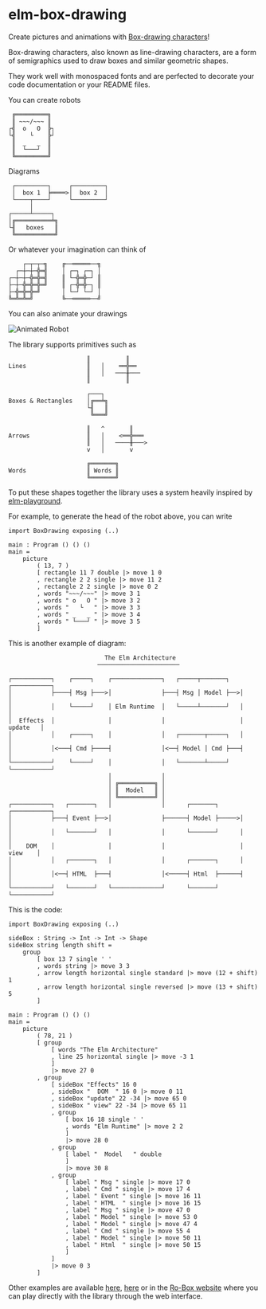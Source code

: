 # elm-box-drawing

Create pictures and animations with [Box-drawing characters](https://en.wikipedia.org/wiki/Box-drawing_character)!

Box-drawing characters, also known as line-drawing characters, are a form of semigraphics used to draw boxes and similar geometric shapes.

They work well with monospaced fonts and are perfected to decorate your code documentation or your README files.

You can create robots

     ╔═════════╗
     ║ ~~~/~~~ ║
    ┌╣  o   O  ╠┐
    └╣    └    ╠┘
     ║  _   _  ║
     ║  └───┘  ║
     ╚═════════╝

Diagrams

     ┌─────────┐     ┌─────────┐
     │  box 1  ╞════>│  box 2  │
     └────┬────┘     └─────────┘
          │
    ┌─────┴─────┐
    │╔══════════╧╗
    └╢   boxes   ║
     ╚═══════════╝

Or whatever your imagination can think of

        ┌─┬─┬─╗    ╔──═════──╗
      ┌─┼─┼─╬═╣    │ ┌─┐ ┌─┐ │
    ┌─┼─┼─╬═╬═╣    ║ └─╬═╬─┘ ║
    ├─┼─╬═╬═╬═╝    ║ ┌─╬═╬─┐ ║
    ├─╬═╬═╬═╝      │ └─┘ └─┘ │
    ╚═╩═╩═╝        ╚──═════──╝

You can also animate your drawings

![Animated Robot](https://lucamug.github.io/elm-box-drawing/images/blinking-small.gif)


The library supports primitives such as

                          ║          ║
    Lines                 ║   │    ══╬══
                          ║   │   ───╫───
                          ║          ║

                          ┌───┐
    Boxes & Rectangles    │╔══╧╗
                          └╢   ║
                           ╚═══╝

                          ║   ^       ║
    Arrows                ║   │    <══╬═══
                          ║   │   ────╫───>
                          v   │       v

                          ╔═══════╗
    Words                 ║ Words ║
                          ╚═══════╝


To put these shapes together the library uses a system heavily inspired by [elm-playground](https://package.elm-lang.org/packages/evancz/elm-playground/latest/).

For example, to generate the head of the robot above, you can write

    import BoxDrawing exposing (..)

    main : Program () () ()
    main =
        picture
            ( 13, 7 )
            [ rectangle 11 7 double |> move 1 0
            , rectangle 2 2 single |> move 11 2
            , rectangle 2 2 single |> move 0 2
            , words "~~~/~~~" |> move 3 1
            , words " o   O " |> move 3 2
            , words "   └   " |> move 3 3
            , words " _   _ " |> move 3 4
            , words " └───┘ " |> move 3 5
            ]


This is another example of diagram:

                               The Elm Architecture                               
                             ───────────────────────                              

    ┌───────────┐    ┌─────┐    ┌──────────────┐   ┌─────┬───────┐   ┌───────────┐
    │           ├────┤ Msg ├───>│              ├───┤ Msg │ Model ├──>│           │
    │           │    └─────┘    │ Elm Runtime  │   └─────┴───────┘   │           │
    │  Effects  │               │              │                     │  update   │
    │           │    ┌─────┐    │              │   ┌───────┬─────┐   │           │
    │           │<───┤ Cmd ├────┤              │<──┤ Model │ Cmd ├───┤           │
    └───────────┘    └─────┘    │              │   └───────┴─────┘   └───────────┘
                                │              │                                  
                                │ ╔══════════╗ │                                  
                                │ ║  Model   ║ │                                  
                                │ ╚══════════╝ │                                  
    ┌───────────┐   ┌───────┐   │              │      ┌───────┐      ┌───────────┐
    │           ├───┤ Event ├──>│              ├──────┤ Model ├─────>│           │
    │           │   └───────┘   │              │      └───────┘      │           │
    │    DOM    │               │              │                     │   view    │
    │           │   ┌───────┐   │              │      ┌───────┐      │           │
    │           │<──┤ HTML  ├───┤              │<─────┤ Html  ├──────┤           │
    └───────────┘   └───────┘   └──────────────┘      └───────┘      └───────────┘

This is the code:

    import BoxDrawing exposing (..)

    sideBox : String -> Int -> Int -> Shape
    sideBox string length shift =
        group
            [ box 13 7 single ' '
            , words string |> move 3 3
            , arrow length horizontal single standard |> move (12 + shift) 1
            , arrow length horizontal single reversed |> move (13 + shift) 5
            ]

    main : Program () () ()
    main =
        picture
            ( 78, 21 )
            [ group
                [ words "The Elm Architecture"
                , line 25 horizontal single |> move -3 1
                ]
                |> move 27 0
            , group
                [ sideBox "Effects" 16 0
                , sideBox "  DOM  " 16 0 |> move 0 11
                , sideBox "update" 22 -34 |> move 65 0
                , sideBox " view" 22 -34 |> move 65 11
                , group
                    [ box 16 18 single ' '
                    , words "Elm Runtime" |> move 2 2
                    ]
                    |> move 28 0
                , group
                    [ label "  Model   " double
                    ]
                    |> move 30 8
                , group
                    [ label " Msg " single |> move 17 0
                    , label " Cmd " single |> move 17 4
                    , label " Event " single |> move 16 11
                    , label " HTML  " single |> move 16 15
                    , label " Msg " single |> move 47 0
                    , label " Model " single |> move 53 0
                    , label " Model " single |> move 47 4
                    , label " Cmd " single |> move 55 4
                    , label " Model " single |> move 50 11
                    , label " Html  " single |> move 50 15
                    ]
                ]
                |> move 0 3
            ]


Other examples are available [here](https://github.com/lucamug/elm-box-drawing/tree/master/examples), [here](https://github.com/lucamug/ro-box/tree/master/src/Examples) or in the [Ro-Box website](https://ro-box.netlify.app/) where you can play directly with the library through the web interface.
